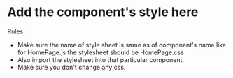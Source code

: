 # Add the component's style here
Rules:
- Make sure the name of style sheet is same as of component's name like for HomePage.js the stylesheet should be HomePage.css
- Also import the stylesheet into that particular component.
- Make sure you don't change any css.
